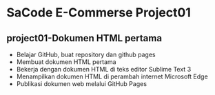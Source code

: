 # SaCode E-Commerse Project01
## project01-Dokumen HTML pertama

* Belajar GitHub, buat repository dan github pages 
* Membuat dokumen HTML pertama
* Bekerja dengan dokumen HTML di teks editor Sublime Text 3
* Menampilkan dokumen HTML di perambah internet Microsoft Edge
* Publikasi dokumen web melalui GitHub Pages
